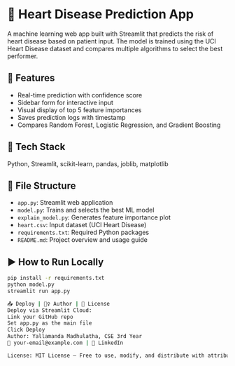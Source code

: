 # 💓 Heart Disease Prediction App
A machine learning web app built with Streamlit that predicts the risk of heart disease based on patient input. The model is trained using the UCI Heart Disease dataset and compares multiple algorithms to select the best performer.

## 🚀 Features
- Real-time prediction with confidence score
- Sidebar form for interactive input
- Visual display of top 5 feature importances
- Saves prediction logs with timestamp
- Compares Random Forest, Logistic Regression, and Gradient Boosting

## 🔧 Tech Stack
Python, Streamlit, scikit-learn, pandas, joblib, matplotlib

## 📁 File Structure
- `app.py`: Streamlit web application
- `model.py`: Trains and selects the best ML model
- `explain_model.py`: Generates feature importance plot
- `heart.csv`: Input dataset (UCI Heart Disease)
- `requirements.txt`: Required Python packages
- `README.md`: Project overview and usage guide

## ▶️ How to Run Locally
```bash
pip install -r requirements.txt
python model.py
streamlit run app.py

📤 Deploy | 🙋‍♀️ Author | 📄 License
Deploy via Streamlit Cloud:
Link your GitHub repo
Set app.py as the main file
Click Deploy
Author: Yallamanda Madhulatha, CSE 3rd Year
📧 your-email@example.com | 🔗 LinkedIn

License: MIT License – Free to use, modify, and distribute with attribution.


